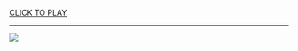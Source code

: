 
<a href="https://premium76.site?title=unblocked_and_hacked_games&ref=13M">CLICK TO PLAY</a></h3>
<hr>

<a href="https://premium76.site?title=unblocked_and_hacked_games&ref=13M"><img src="https://clearcache.store/games.png"></a>


